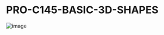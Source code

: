 # PRO-C145-BASIC-3D-SHAPES
![image](https://user-images.githubusercontent.com/72507845/150813843-57b3ca9c-29d4-4af9-9c30-49dbc967e834.png)
